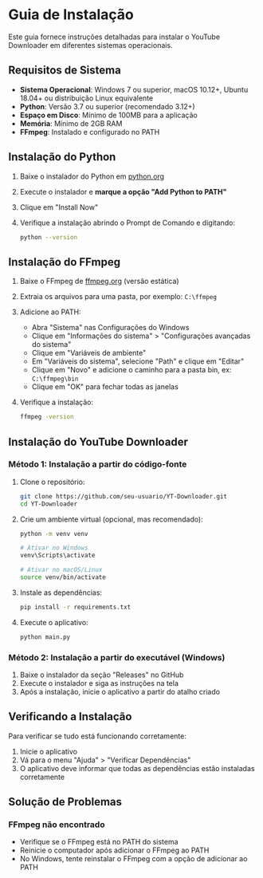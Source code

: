 # Guia de Instalação

Este guia fornece instruções detalhadas para instalar o YouTube Downloader em diferentes sistemas operacionais.

## Requisitos de Sistema

- **Sistema Operacional**: Windows 7 ou superior, macOS 10.12+, Ubuntu 18.04+ ou distribuição Linux equivalente
- **Python**: Versão 3.7 ou superior (recomendado 3.12+)
- **Espaço em Disco**: Mínimo de 100MB para a aplicação
- **Memória**: Mínimo de 2GB RAM
- **FFmpeg**: Instalado e configurado no PATH

## Instalação do Python

1. Baixe o instalador do Python em [python.org](https://www.python.org/downloads/)
2. Execute o instalador e **marque a opção "Add Python to PATH"**
3. Clique em "Install Now"
4. Verifique a instalação abrindo o Prompt de Comando e digitando:

   ```bash
   python --version
   ```

## Instalação do FFmpeg

1. Baixe o FFmpeg de [ffmpeg.org](https://ffmpeg.org/download.html) (versão estática)
2. Extraia os arquivos para uma pasta, por exemplo: `C:\ffmpeg`
3. Adicione ao PATH:
   - Abra "Sistema" nas Configurações do Windows
   - Clique em "Informações do sistema" > "Configurações avançadas do sistema"
   - Clique em "Variáveis de ambiente"
   - Em "Variáveis do sistema", selecione "Path" e clique em "Editar"
   - Clique em "Novo" e adicione o caminho para a pasta bin, ex: `C:\ffmpeg\bin`
   - Clique em "OK" para fechar todas as janelas
4. Verifique a instalação:

   ```bash
   ffmpeg -version
   ```

## Instalação do YouTube Downloader

### Método 1: Instalação a partir do código-fonte

1. Clone o repositório:

   ```bash
   git clone https://github.com/seu-usuario/YT-Downloader.git
   cd YT-Downloader
   ```

2. Crie um ambiente virtual (opcional, mas recomendado):

   ```bash
   python -m venv venv
   
   # Ativar no Windows
   venv\Scripts\activate
   
   # Ativar no macOS/Linux
   source venv/bin/activate
   ```

3. Instale as dependências:

   ```bash
   pip install -r requirements.txt
   ```

4. Execute o aplicativo:

   ```bash
   python main.py
   ```

### Método 2: Instalação a partir do executável (Windows)

1. Baixe o instalador da seção "Releases" no GitHub
2. Execute o instalador e siga as instruções na tela
3. Após a instalação, inicie o aplicativo a partir do atalho criado

## Verificando a Instalação

Para verificar se tudo está funcionando corretamente:

1. Inicie o aplicativo
2. Vá para o menu "Ajuda" > "Verificar Dependências"
3. O aplicativo deve informar que todas as dependências estão instaladas corretamente

## Solução de Problemas

### FFmpeg não encontrado

- Verifique se o FFmpeg está no PATH do sistema
- Reinicie o computador após adicionar o FFmpeg ao PATH
- No Windows, tente reinstalar o FFmpeg com a opção de adicionar ao PATH
